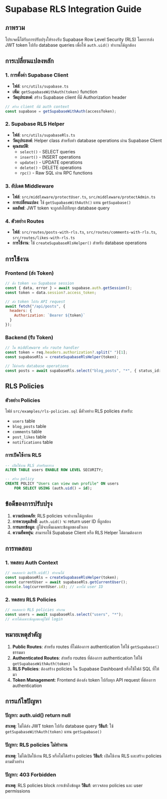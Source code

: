 # Supabase RLS Integration Guide

## ภาพรวม
โปรเจคนี้ได้รับการปรับปรุงให้รองรับ Supabase Row Level Security (RLS) โดยการส่ง JWT token ไปกับ database queries เพื่อให้ `auth.uid()` ทำงานได้ถูกต้อง

## การเปลี่ยนแปลงหลัก

### 1. การตั้งค่า Supabase Client
- **ไฟล์**: `src/utils/supabase.ts`
- **เพิ่ม**: `getSupabaseWithAuth(token)` function
- **วัตถุประสงค์**: สร้าง Supabase client ที่มี Authorization header

```typescript
// สร้าง client ที่มี auth context
const supabase = getSupabaseWithAuth(accessToken);
```

### 2. Supabase RLS Helper
- **ไฟล์**: `src/utils/supabaseRls.ts`
- **วัตถุประสงค์**: Helper class สำหรับทำ database operations ผ่าน Supabase Client
- **คุณสมบัติ**:
  - `select()` - SELECT queries
  - `insert()` - INSERT operations
  - `update()` - UPDATE operations
  - `delete()` - DELETE operations
  - `rpc()` - Raw SQL ผ่าน RPC functions

### 3. อัปเดต Middleware
- **ไฟล์**: `src/middleware/protectUser.ts`, `src/middleware/protectAdmin.ts`
- **การเปลี่ยนแปลง**: ใช้ `getSupabaseWithAuth()` แทน `getSupabase()`
- **ผลลัพธ์**: JWT token จะถูกส่งไปกับทุก database query

### 4. ตัวอย่าง Routes
- **ไฟล์**: `src/routes/posts-with-rls.ts`, `src/routes/comments-with-rls.ts`, `src/routes/likes-with-rls.ts`
- **การใช้งาน**: ใช้ `createSupabaseRlsHelper()` สำหรับ database operations

## การใช้งาน

### Frontend (ส่ง Token)
```javascript
// ดึง token จาก Supabase session
const { data, error } = await supabase.auth.getSession();
const token = data.session?.access_token;

// ส่ง token ไปกับ API request
await fetch("/api/posts", {
  headers: {
    Authorization: `Bearer ${token}`
  }
});
```

### Backend (รับ Token)
```typescript
// ใน middleware หรือ route handler
const token = req.headers.authorization?.split(" ")[1];
const supabaseRls = createSupabaseRlsHelper(token);

// ใช้สำหรับ database operations
const posts = await supabaseRls.select("blog_posts", "*", { status_id: 2 });
```

## RLS Policies

### ตัวอย่าง Policies
ไฟล์ `src/examples/rls-policies.sql` มีตัวอย่าง RLS policies สำหรับ:
- `users` table
- `blog_posts` table
- `comments` table
- `post_likes` table
- `notifications` table

### การเปิดใช้งาน RLS
```sql
-- เปิดใช้งาน RLS สำหรับตาราง
ALTER TABLE users ENABLE ROW LEVEL SECURITY;

-- สร้าง policy
CREATE POLICY "Users can view own profile" ON users
    FOR SELECT USING (auth.uid() = id);
```

## ข้อดีของการปรับปรุง

1. **ความปลอดภัย**: RLS policies จะทำงานได้ถูกต้อง
2. **การควบคุมสิทธิ์**: `auth.uid()` จะ return user ID ที่ถูกต้อง
3. **การแยกข้อมูล**: ผู้ใช้จะเห็นเฉพาะข้อมูลของตัวเอง
4. **ความยืดหยุ่น**: สามารถใช้ Supabase Client หรือ RLS Helper ได้ตามต้องการ

## การทดสอบ

### 1. ทดสอบ Auth Context
```typescript
// ทดสอบว่า auth.uid() ทำงานได้
const supabaseRls = createSupabaseRlsHelper(token);
const currentUser = await supabaseRls.getCurrentUser();
console.log(currentUser.id); // ควรได้ user ID
```

### 2. ทดสอบ RLS Policies
```typescript
// ทดสอบว่า RLS policies ทำงาน
const users = await supabaseRls.select("users", "*");
// ควรได้เฉพาะข้อมูลของผู้ใช้ที่ login
```

## หมายเหตุสำคัญ

1. **Public Routes**: สำหรับ routes ที่ไม่ต้องการ authentication ให้ใช้ `getSupabase()` ธรรมดา
2. **Authenticated Routes**: สำหรับ routes ที่ต้องการ authentication ให้ใช้ `getSupabaseWithAuth(token)`
3. **RLS Policies**: ต้องสร้าง policies ใน Supabase Dashboard หรือใช้ไฟล์ SQL ที่ให้มา
4. **Token Management**: Frontend ต้องส่ง token ไปกับทุก API request ที่ต้องการ authentication

## การแก้ไขปัญหา

### ปัญหา: auth.uid() return null
**สาเหตุ**: ไม่ได้ส่ง JWT token ไปกับ database query
**วิธีแก้**: ใช้ `getSupabaseWithAuth(token)` แทน `getSupabase()`

### ปัญหา: RLS policies ไม่ทำงาน
**สาเหตุ**: ไม่ได้เปิดใช้งาน RLS หรือไม่ได้สร้าง policies
**วิธีแก้**: เปิดใช้งาน RLS และสร้าง policies ตามตัวอย่าง

### ปัญหา: 403 Forbidden
**สาเหตุ**: RLS policies block การเข้าถึงข้อมูล
**วิธีแก้**: ตรวจสอบ policies และ user permissions
